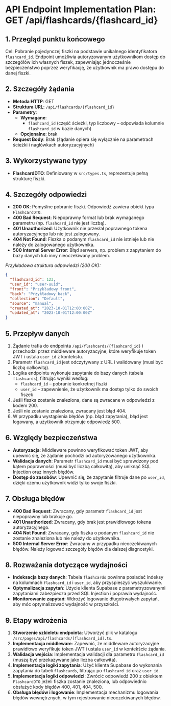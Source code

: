 # API Endpoint Implementation Plan: GET /api/flashcards/{flashcard_id}

## 1. Przegląd punktu końcowego
Cel: Pobranie pojedynczej fiszki na podstawie unikalnego identyfikatora `flashcard_id`. Endpoint umożliwia autoryzowanym użytkownikom dostęp do szczegółów ich własnych fiszek, zapewniając jednocześnie bezpieczeństwo poprzez weryfikację, że użytkownik ma prawo dostępu do danej fiszki.

## 2. Szczegóły żądania
- **Metoda HTTP**: GET
- **Struktura URL**: `/api/flashcards/{flashcard_id}`
- **Parametry**:
  - **Wymagane**:
    - `flashcard_id` (część ścieżki, typ liczbowy – odpowiada kolumnie `flashcard_id` w bazie danych)
  - **Opcjonalne**: brak
- **Request Body**: Brak (żądanie opiera się wyłącznie na parametrach ścieżki i nagłówkach autoryzacyjnych)

## 3. Wykorzystywane typy
- **FlashcardDTO**: Definiowany w `src/types.ts`, reprezentuje pełną strukturę fiszki.

## 4. Szczegóły odpowiedzi
- **200 OK**: Pomyślne pobranie fiszki. Odpowiedź zawiera obiekt typu `FlashcardDTO`.
- **400 Bad Request**: Niepoprawny format lub brak wymaganego parametru (np. `flashcard_id` nie jest liczbą).
- **401 Unauthorized**: Użytkownik nie przesłał poprawnego tokena autoryzacyjnego lub nie jest zalogowany.
- **404 Not Found**: Fiszka o podanym `flashcard_id` nie istnieje lub nie należy do zalogowanego użytkownika.
- **500 Internal Server Error**: Błąd serwera, np. problem z zapytaniem do bazy danych lub inny nieoczekiwany problem.

_Przykładowa struktura odpowiedzi (200 OK):_
```json
{
  "flashcard_id": 123,
  "user_id": "user-uuid",
  "front": "Przykładowy front",
  "back": "Przykładowy back",
  "collection": "Default",
  "source": "manual",
  "created_at": "2023-10-01T12:00:00Z",
  "updated_at": "2023-10-01T12:00:00Z"
}
```

## 5. Przepływ danych
1. Żądanie trafia do endpointa `/api/flashcards/{flashcard_id}` i przechodzi przez middleware autoryzacyjne, które weryfikuje token JWT i ustala `user_id` z kontekstu.
2. Parametr `flashcard_id` jest odczytywany z URL i walidowany (musi być liczbą całkowitą).
3. Logika endpointu wykonuje zapytanie do bazy danych (tabela `flashcards`), filtrując wyniki według:
   - `flashcard_id` – pobranie konkretnej fiszki
   - `user_id` – zapewnienie, że użytkownik ma dostęp tylko do swoich fiszek
4. Jeśli fiszka zostanie znaleziona, dane są zwracane w odpowiedzi z kodem 200.
5. Jeśli nie zostanie znaleziona, zwracany jest błąd 404.
6. W przypadku wystąpienia błędów (np. błąd zapytania), błąd jest logowany, a użytkownik otrzymuje odpowiedź 500.

## 6. Względy bezpieczeństwa
- **Autoryzacja**: Middleware powinno weryfikować token JWT, aby upewnić się, że żądanie pochodzi od autoryzowanego użytkownika.
- **Walidacja danych**: Parametr `flashcard_id` musi być sprawdzony pod kątem poprawności (musi być liczbą całkowitą), aby uniknąć SQL Injection oraz innych błędów.
- **Dostęp do zasobów**: Upewnić się, że zapytanie filtruje dane po `user_id`, dzięki czemu użytkownik widzi tylko swoje fiszki.

## 7. Obsługa błędów
- **400 Bad Request**: Zwracany, gdy parametr `flashcard_id` jest niepoprawny lub brakuje go.
- **401 Unauthorized**: Zwracany, gdy brak jest prawidłowego tokena autoryzacyjnego.
- **404 Not Found**: Zwracany, gdy fiszka o podanym `flashcard_id` nie zostanie znaleziona lub nie należy do użytkownika.
- **500 Internal Server Error**: Zwracany w przypadku nieoczekiwanych błędów. Należy logować szczegóły błędów dla dalszej diagnostyki.

## 8. Rozważania dotyczące wydajności
- **Indeksacja bazy danych**: Tabela `flashcards` powinna posiadać indeksy na kolumnach `flashcard_id` i `user_id`, aby przyspieszyć wyszukiwanie.
- **Optymalizacja zapytań**: Użycie klienta Supabase z parametryzowanymi zapytaniami zabezpiecza przed SQL Injection i poprawia wydajność.
- **Monitorowanie zapytań**: Wdrożyć logowanie długotrwałych zapytań, aby móc optymalizować wydajność w przyszłości.

## 9. Etapy wdrożenia
1. **Stworzenie szkieletu endpointa**: Utworzyć plik w katalogu `/src/pages/api/flashcards/[flashcard_id].ts`.
2. **Implementacja middleware**: Zapewnić, że middleware autoryzacyjne prawidłowo weryfikuje token JWT i ustala `user_id` w kontekście żądania.
3. **Walidacja wejścia**: Implementacja walidacji dla parametru `flashcard_id` (muszą być przekazywane jako liczba całkowita).
4. **Implementacja logiki zapytania**: Użyć klienta Supabase do wykonania zapytania do tabeli `flashcards`, filtrując po `flashcard_id` oraz `user_id`.
5. **Implementacja logiki odpowiedzi**: Zwrócić odpowiedź 200 z obiektem `FlashcardDTO` jeżeli fiszka zostanie znaleziona, lub odpowiednio obsłużyć kody błędów 400, 401, 404, 500.
6. **Obsługa błędów i logowanie**: Implementacja mechanizmu logowania błędów wewnętrznych, w tym rejestrowanie nieoczekiwanych błędów.